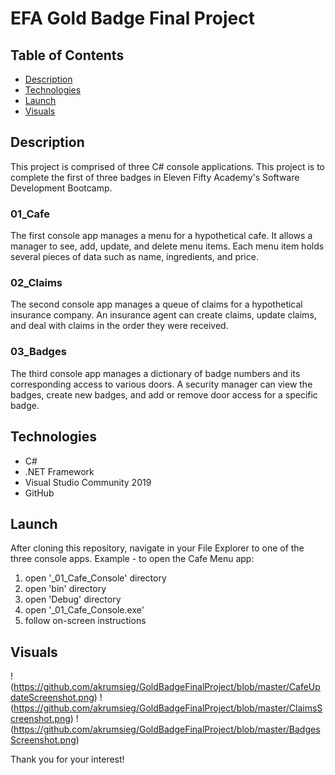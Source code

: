 # EFA Gold Badge Final Project

## Table of Contents
* [Description](#description)
* [Technologies](#technologies)
* [Launch](#launch)
* [Visuals](#visuals)

## Description
This project is comprised of three C# console applications. This project is to complete the first of three badges in Eleven Fifty Academy's Software Development Bootcamp.

### 01_Cafe
The first console app manages a menu for a hypothetical cafe. It allows a manager to see, add, update, and delete menu items. Each menu item holds several pieces of data such as name, ingredients, and price.

### 02_Claims
The second console app manages a queue of claims for a hypothetical insurance company. An insurance agent can create claims, update claims, and deal with claims in the order they were received.

### 03_Badges
The third console app manages a dictionary of badge numbers and its corresponding access to various doors. A security manager can view the badges, create new badges, and add or remove door access for a specific badge.

## Technologies
* C#
* .NET Framework
* Visual Studio Community 2019
* GitHub

## Launch

After cloning this repository, navigate in your File Explorer to one of the three console apps.
Example - to open the Cafe Menu app:
1. open '_01_Cafe_Console' directory
2. open 'bin' directory
3. open 'Debug' directory
4. open '_01_Cafe_Console.exe'
5. follow on-screen instructions

## Visuals
!(https://github.com/akrumsieg/GoldBadgeFinalProject/blob/master/CafeUpdateScreenshot.png)
!(https://github.com/akrumsieg/GoldBadgeFinalProject/blob/master/ClaimsScreenshot.png)
!(https://github.com/akrumsieg/GoldBadgeFinalProject/blob/master/BadgesScreenshot.png)

Thank you for your interest!
